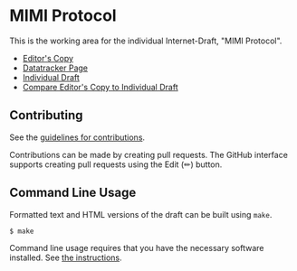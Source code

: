 # MIMI Protocol

This is the working area for the individual Internet-Draft, "MIMI Protocol".

* [Editor's Copy](https://turt2live.github.io/ietf-mimi-protocol/#go.draft-ralston-mimi-protocol.html)
* [Datatracker Page](https://datatracker.ietf.org/doc/draft-ralston-mimi-protocol)
* [Individual Draft](https://datatracker.ietf.org/doc/html/draft-ralston-mimi-protocol)
* [Compare Editor's Copy to Individual Draft](https://turt2live.github.io/ietf-mimi-protocol/#go.draft-ralston-mimi-protocol.diff)


## Contributing

See the
[guidelines for contributions](https://github.com/turt2live/ietf-mimi-protocol/blob/main/CONTRIBUTING.md).

Contributions can be made by creating pull requests.
The GitHub interface supports creating pull requests using the Edit (✏) button.


## Command Line Usage

Formatted text and HTML versions of the draft can be built using `make`.

```sh
$ make
```

Command line usage requires that you have the necessary software installed.  See
[the instructions](https://github.com/martinthomson/i-d-template/blob/main/doc/SETUP.md).


